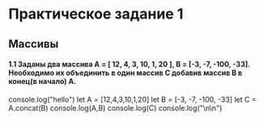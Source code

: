 Практическое задание 1
=====================
Массивы
-----------------------------------
#### 1.1  Заданы два массива A = [ 12, 4, 3, 10, 1, 20 ], B = [-3, -7, -100, -33]. Необходимо их объединить в один массив C добавив массив B в конец(в начало) A.
console.log("hello")
let A = [12,4,3,10,1,20]
let B = [-3, -7, -100, -33]
let C = A.concat(B)
console.log(A,B)
console.log(C)
console.log("\n\n")
